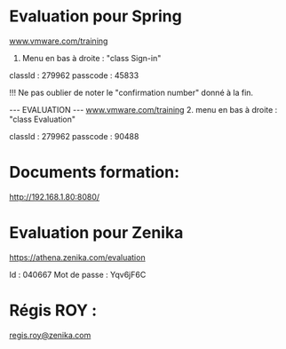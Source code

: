 # Evaluation pour Spring
www.vmware.com/training

1. Menu en bas à droite : "class Sign-in"

classId  : 279962
passcode : 45833
  
!!! Ne pas oublier de noter
    le "confirmation number" donné à la fin.
  
  
  
--- EVALUATION ---
www.vmware.com/training
2. menu en bas à droite : "class Evaluation"

classId  : 279962
passcode : 90488
  
# Documents formation:
http://192.168.1.80:8080/
  
# Evaluation pour Zenika
https://athena.zenika.com/evaluation
  
Id           : 040667
Mot de passe : Yqv6jF6C
  
# Régis ROY :
   regis.roy@zenika.com
